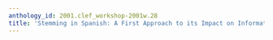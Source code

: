 ```yaml
---
anthology_id: 2001.clef_workshop-2001w.28
title: 'Stemming in Spanish: A First Approach to its Impact on Information Retrieval'
---
```

